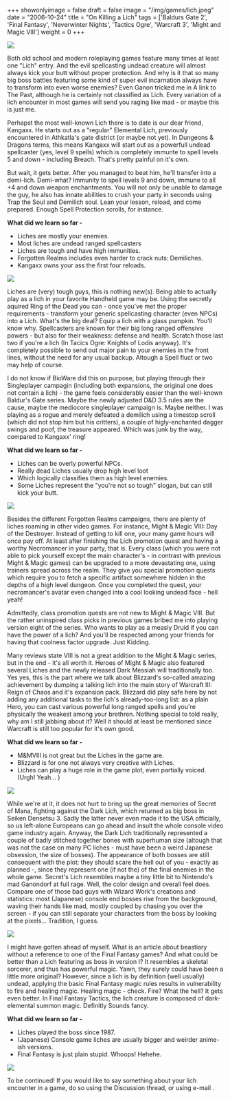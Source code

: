 +++
showonlyimage = false
draft = false
image = "/img/games/lich.jpeg"
date = "2006-10-24"
title = "On Killing a Lich"
tags = ['Baldurs Gate 2', 'Final Fantasy', 'Neverwinter Nights', 'Tactics Ogre', 'Warcraft 3', 'Might and Magic VIII']
weight = 0
+++

<img src="/img/articles/Lich.jpg"/>

Both old school and modern roleplaying games feature many times at least one "Lich" entry. And the evil spellcasting undead creature will almost always kick your butt without proper protection. And why is it that so many big boss battles featuring some kind of super evil incarnation always have to transform into even worse enemies? Even Ganon tricked me in A link to The Past, although he is certainly not classified as Lich. Every variation of a lich encounter in most games will send you raging like mad - or maybe this is just me.

Perhapst the most well-known Lich there is to date is our dear friend, Kangaxx. He starts out as a "regular" Elemental Lich, previously encountered in Athkatla's gate district (or maybe not yet). In Dungeons & Dragons terms, this means Kangaxx will start out as a powerfull undead spellcaster (yes, level 9 spells) which is completely immunte to spell levels 5 and down - including Breach. That's pretty painful on it's own. 

But wait, it gets better. After you managed to beat him, he'll transfer into a demi-lich. Demi-what? Immunity to spell levels 9 and down, immune to all +4 and down weapon enchantments. You will not only be unable to damage the guy, he also has innate abilities to crush your party in seconds using Trap the Soul and Demilich soul. Lean your lesson, reload, and come prepared. Enough Spell Protection scrolls, for instance.

**What did we learn so far -**

- Liches are mostly your enemies.
- Most liches are undead ranged spellcasters
- Liches are tough and have high immunities.
- Forgotten Realms includes even harder to crack nuts: Demiliches.
- Kangaxx owns your ass the first four reloads.

<img src="/img/articles/lich_bg2.png">

Liches are (very) tough guys, this is nothing new(s). Being able to actually play as a lich in your favorite Handheld game may be. Using the secretly aquired Ring of the Dead you can - once you've met the proper requirements - transform your generic spellcasting character (even NPCs) into a Lich. What's the big deal? Equip a lich with a glass pumpkin. You'll know why. Spellcasters are known for their big long ranged offensive powers - but also for their weakness: defense and health. Scratch those last two if you're a lich (In Tacics Ogre: Knights of Lodis anyway). It's completely possible to send out major pain to your enemies in the front lines, without the need for any usual backup. Altough a Spell fluct or two may help of course.

I do not know if BioWare did this on purpose, but playing through their Singleplayer campagin (including both expansions, the original one does not contain a lich) - the game feels considerably easier than the well-known Baldur's Gate series. Maybe the newly adjusted D&D 3.5 rules are the cause, maybe the mediocore singleplayer campaign is. Maybe neither. I was playing as a rogue and merely defeated a demilich using a timestop scroll (which did not stop him but his critters), a couple of higly-enchanted dagger swings and poof, the treasure appeared. Which was junk by the way, compared to Kangaxx' ring!

**What did we learn so far -**

- Liches can be overly powerful NPCs.
- Really dead Liches usually drop high level loot
- Which logically classifies them as high level enemies.
- Some Liches represent the "you're not so tough" slogan, but can still kick your butt.

<img src="/img/articles/lich_nwn.jpg"/>

Besides the different Forgotten Realms campaigns, there are plenty of liches roaming in other video games. For instance, Might & Magic VIII: Day of the Destroyer. Instead of getting to kill one, your many game hours will once pay off. At least after finishing the Lich promotion quest and having a worthy Necromancer in your party, that is. Every class (which you were not able to pick yourself except the main character's - in contrast with previous Might & Magic games) can be upgraded to a more devastating one, using trainers spread across the realm. They give you special promotion quests which require you to fetch a specific artifact somewhere hidden in the depths of a high level dungeon. Once you completed the quest, your necromancer's avatar even changed into a cool looking undead face - hell yeah!

Admittedly, class promotion quests are not new to Might & Magic VIII. But the rather uninspired class picks in previous games bribed me into playing version eight of the series. Who wants to play as a measly Druid if you can have the power of a lich? And you'll be respected among your friends for having that coolness factor upgrade. Just Kidding.

Many reviews state VIII is not a great addition to the Might & Magic series, but in the end - it's all worth it. Heroes of Might & Magic also featured several Liches and the newly released Dark Messiah will traditionally too.
Yes yes, this is the part where we talk about Blizzard's so-called amazing achievement by dumping a talking lich into the main story of Warcraft III: Reign of Chaos and it's expansion pack. Blizzard did play safe here by not adding any additional tasks to the lich's already-too-long list: as a plain Hero, you can cast various powerful long ranged spells and you're physically the weakest among your brethren. Nothing special to told really, why am I still jabbing about it? Well it should at least be mentioned since Warcraft is still too popular for it's own good.

**What did we learn so far -**

- M&MVIII is not great but the Liches in the game are.
- Blizzard is for one not always very creative with Liches.
- Liches can play a huge role in the game plot, even partially voiced. (Urgh! Yeah... )

<img src="/img/articles/lich_mm.jpg" />

While we're at it, it does not hurt to bring up the great memories of Secret of Mana, fighting against the Dark Lich, which returned as big boss in Seiken Densetsu 3. Sadly the latter never even made it to the USA officially, so us left-alone Europeans can go ahead and insult the whole console video game industry again. Anyway, the Dark Lich traditionally represented a couple of badly stitched together bones with superhuman size (altough that was not the case on many PC liches - must have been a weird Japanese obsession, the size of bosses). The appearance of both bosses are still consequent with the plot: they should scare the hell out of you - exactly as planned -, since they represent one (if not the) of the final enemies in the whole game. Secret's Lich resembles maybe a tiny little bit to Nintendo's mad Ganondorf at full rage. Well, the color design and overall feel does. Compare one of those bad guys with Wizard Work's creations and statistics: most (Japanese) console end bosses rise from the background, waving their hands like mad, mostly coupled by chasing you over the screen - if you can still separate your characters from the boss by looking at the pixels... Tradition, I guess.

<img src="/img/articles/lich_ff.png">

I might have gotten ahead of myself. What is an article about beastiary without a reference to one of the Final Fantasy games? And what could be better than a Lich featuring as boss in version I? It resembles a skeletal sorcerer, and thus has powerful magic. Yawn, they surely could have been a little more original? However, since a lich is by definition (well usually) undead, applying the basic Final Fantasy magic rules results in vulnerability to fire and healing magic. Healing magic - check. Fire? What the hell? It gets even better. In Final Fantasy Tactics, the lich creature is composed of dark-elemental summon magic. Definitly Sounds fancy.

**What did we learn so far -**
- Liches played the boss since 1987.
- (Japanese) Console game liches are usually bigger and weirder anime-ish versions.
- Final Fantasy is just plain stupid. Whoops! Hehehe.

<img src="/img/articles/lich_square.png">
 
To be continued! If you would like to say something about your lich encounter in a game, do so using the Discussion thread, or using e-mail .
